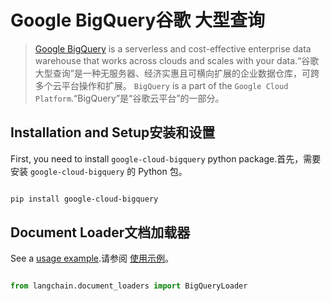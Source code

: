 # Google BigQuery谷歌 大型查询


>[Google BigQuery](https://cloud.google.com/bigquery) is a serverless and cost-effective enterprise data warehouse that works across clouds and scales with your data.“谷歌大型查询”是一种无服务器、经济实惠且可横向扩展的企业数据仓库，可跨多个云平台操作和扩展。
`BigQuery` is a part of the `Google Cloud Platform`.“BigQuery”是“谷歌云平台”的一部分。


## Installation and Setup安装和设置


First, you need to install `google-cloud-bigquery` python package.首先，需要安装 `google-cloud-bigquery` 的 Python 包。


```bash

pip install google-cloud-bigquery

```



## Document Loader文档加载器


See a [usage example](../modules/indexes/document_loaders/examples/google_bigquery.ipynb).请参阅 [使用示例](../modules/indexes/document_loaders/examples/google_bigquery.ipynb)。


```python

from langchain.document_loaders import BigQueryLoader

```

